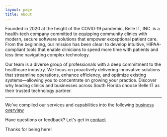 ```yaml
---
layout: page
title: About
---
```

Founded in 2020 at the height of the COVID‑19 pandemic, Belle IT, INC. is a health-tech company committed to equipping community clinics with modern, secure software solutions that empower exceptional patient care. From the beginning, our mission has been clear: to develop intuitive, HIPAA-compliant tools that enable clinicians to spend more time with patients and less time navigating complex technology.

Our team is a diverse group of professionals with a deep commitment to the healthcare industry. We focus on proactively delivering innovative solutions that streamline operations, enhance efficiency, and optimize existing systems—allowing you to concentrate on growing your practice. Discover why leading clinics and businesses across South Florida choose Belle IT as their trusted technology partner.

-----

We’ve compiled our services and capabilities into the following [business overview](/assets/img/sketches.pdf) 


Have questions or feedback? Let's get in [contact](https://thankyoudom.com/contact)

Thanks for being here!

